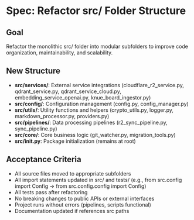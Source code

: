 # Spec: Refactor src/ Folder Structure

## Goal
Refactor the monolithic src/ folder into modular subfolders to improve code organization, maintainability, and scalability.

## New Structure
- **src/services/**: External service integrations (cloudflare_r2_service.py, qdrant_service.py, qdrant_service_cloud.py, embedding_service_openai.py, knue_board_ingestor.py)
- **src/config/**: Configuration management (config.py, config_manager.py)
- **src/utils/**: Utility functions and helpers (crypto_utils.py, logger.py, markdown_processor.py, providers.py)
- **src/pipelines/**: Data processing pipelines (r2_sync_pipeline.py, sync_pipeline.py)
- **src/core/**: Core business logic (git_watcher.py, migration_tools.py)
- **src/__init__.py**: Package initialization (remains at root)

## Acceptance Criteria
- All source files moved to appropriate subfolders
- All import statements updated in src/ and tests/ (e.g., from src.config import Config → from src.config.config import Config)
- All tests pass after refactoring
- No breaking changes to public APIs or external interfaces
- Project runs without errors (pipelines, scripts functional)
- Documentation updated if references src paths